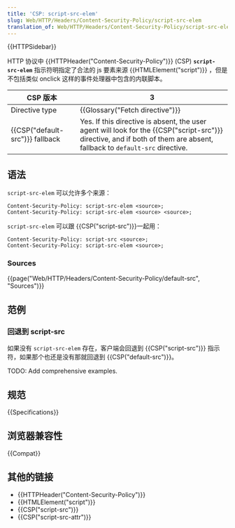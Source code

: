 ```yaml
---
title: 'CSP: script-src-elem'
slug: Web/HTTP/Headers/Content-Security-Policy/script-src-elem
translation_of: Web/HTTP/Headers/Content-Security-Policy/script-src-elem
---
```

{{HTTPSidebar}}

HTTP 协议中 {{HTTPHeader("Content-Security-Policy")}} (CSP) **`script-src-elem`** 指示符明指定了合法的 js 要素来源 {{HTMLElement("script")}} ，但是不包括类似 onclick 这样的事件处理器中包含的内联脚本。

| CSP 版本                              | 3                                                                                                                                                                               |
| ------------------------------------- | ------------------------------------------------------------------------------------------------------------------------------------------------------------------------------- |
| Directive type                        | {{Glossary("Fetch directive")}}                                                                                                                                        |
| {{CSP("default-src")}} fallback | Yes. If this directive is absent, the user agent will look for the {{CSP("script-src")}} directive, and if both of them are absent, fallback to `default-src` directive. |

## 语法

`script-src-elem` 可以允许多个来源：

```plain
Content-Security-Policy: script-src-elem <source>;
Content-Security-Policy: script-src-elem <source> <source>;
```

`script-src-elem` 可以跟 {{CSP("script-src")}}一起用：

```plain
Content-Security-Policy: script-src <source>;
Content-Security-Policy: script-src-elem <source>;
```

### Sources

{{page("Web/HTTP/Headers/Content-Security-Policy/default-src", "Sources")}}

## 范例

### 回退到 script-src

如果没有 `script-src-elem` 存在，客户端会回退到 {{CSP("script-src")}} 指示符，如果那个也还是没有那就回退到 {{CSP("default-src")}}。

TODO: Add comprehensive examples.

## 规范

{{Specifications}}

## 浏览器兼容性

{{Compat}}

## 其他的链接

- {{HTTPHeader("Content-Security-Policy")}}
- {{HTMLElement("script")}}
- {{CSP("script-src")}}
- {{CSP("script-src-attr")}}
